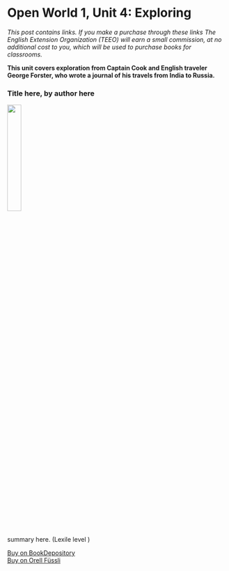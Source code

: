 
# Open World 1, Unit 4: Exploring
*This post contains links. If you make a purchase through these links The English Extension Organization (TEEO) will earn a small commission, at no additional cost to you, which will be used to purchase books for classrooms.*

**This unit covers exploration from Captain Cook and English traveler George Forster, who wrote a journal of his travels from India to Russia.**  

 ### Title here, by author here

<img src="imgurlinkhere.png" width="25%" />

summary here.  (Lexile level       )

<a href="bookdepository link here" rel="nofollow"> Buy on BookDepository</a>  
<a href="orell fussli link here" rel="nofollow">Buy on Orell Füssli</a> 

<!--stackedit_data:
eyJoaXN0b3J5IjpbNDQ5MjExNTgxLDE0NzE0MjE4NTcsNjE0NT
cxOTQ2LC0yMDczOTIyNjM1XX0=
-->